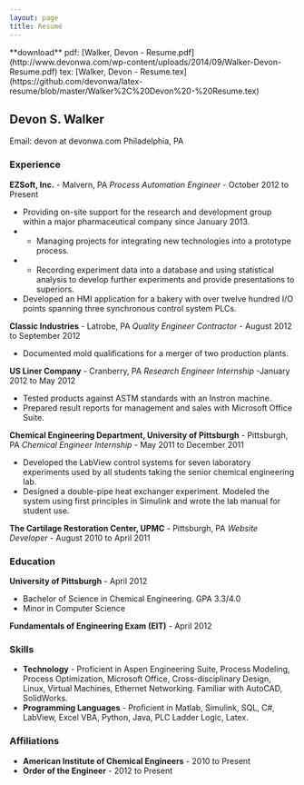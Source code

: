 ```yaml
---
layout: page
title: Resumé
---
```

<div class="box-download">
**download**
pdf: [Walker, Devon - Resume.pdf](http://www.devonwa.com/wp-content/uploads/2014/09/Walker-Devon-Resume.pdf)
tex: [Walker, Devon - Resume.tex](https://github.com/devonwa/latex-resume/blob/master/Walker%2C%20Devon%20-%20Resume.tex)
</div>

## Devon S. Walker

Email: devon at devonwa.com
Philadelphia, PA

### Experience

**EZSoft, Inc.** - Malvern, PA
_Process Automation Engineer_ - October 2012 to Present

*   Providing on-site support for the research and development group within a major pharmaceutical company since January 2013.
*   *   Managing projects for integrating new technologies into a prototype process.
*   *   Recording experiment data into a database and using statistical analysis to develop further experiments and provide presentations to superiors.
*   Developed an HMI application for a bakery with over twelve hundred I/O points spanning three synchronous control system PLCs.

**Classic Industries** - Latrobe, PA
_Quality Engineer Contractor_ - August 2012 to September 2012

*   Documented mold qualifications for a merger of two production plants.

**US Liner Company** - Cranberry, PA
_Research Engineer Internship_ -January 2012 to May 2012

*   Tested products against ASTM standards with an Instron machine.
*   Prepared result reports for management and sales with Microsoft Office Suite.

**Chemical Engineering Department, University of Pittsburgh** - Pittsburgh, PA
_Chemical Engineer Internship_ - May 2011 to December 2011

*   Developed the LabView control systems for seven laboratory experiments used by all students taking the senior chemical engineering lab.
*   Designed a double-pipe heat exchanger experiment.  Modeled the system using first principles in Simulink and wrote the lab manual for student use.

**The Cartilage Restoration Center, UPMC**  - Pittsburgh, PA
_Website Developer_ - August 2010 to April 2011

### Education

**University of Pittsburgh** - April 2012
- Bachelor of Science in Chemical Engineering. GPA 3.3/4.0
- Minor in Computer Science

**Fundamentals of Engineering Exam (EIT)** - April 2012

### Skills

*   **Technology** - Proficient in Aspen Engineering Suite, Process Modeling, Process Optimization, Microsoft Office, Cross-disciplinary Design, Linux, Virtual Machines, Ethernet Networking. Familiar with AutoCAD, SolidWorks.
*   **Programming Languages** - Proficient in Matlab, Simulink, SQL, C#, LabView, Excel VBA, Python, Java, PLC Ladder Logic, Latex.

### Affiliations

*   **American Institute of Chemical Engineers** - 2010 to Present
*   **Order of the Engineer** - 2012 to Present
